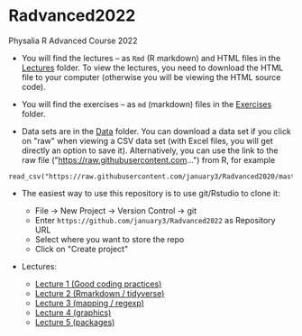 # Radvanced2022

Physalia R Advanced Course 2022

* You will find the lectures – as `Rmd` (R markdown) and HTML files in the
[Lectures](Lectures/) folder. To view the lectures, you need to download
the HTML file to your computer (otherwise you will be viewing the HTML
source code).

* You will find the exercises – as `md` (markdown) files in the
[Exercises](Exercises/) folder.

* Data sets are in the [Data](Data/) folder. You can download a data set if
  you click on "raw" when viewing a CSV data set (with Excel files, you
  will get directly an option to save it). Alternatively, you can use the
  link to the raw file ("https://raw.githubusercontent.com...") from R, for
  example

```
read_csv("https://raw.githubusercontent.com/january3/Radvanced2020/master/Data/iris.csv")
```

* The easiest way to use this repository is to use git/Rstudio to clone it:

   * File -> New Project -> Version Control -> git
   * Enter `https://github.com/january3/Radvanced2022` as Repository URL
   * Select where you want to store the repo
   * Click on "Create project"

* Lectures:

    * [Lecture 1 (Good coding practices)](https://january3.github.io/Radvanced2021/Lectures/lecture_1_good_practice.html)
    * [Lecture 2 (Rmarkdown / tidyverse)](https://january3.github.io/Radvanced2021/Lectures/lecture_2_tidyverse.html)
    * [Lecture 3 (mapping / regexp)](https://january3.github.io/Radvanced2021/Lectures/lecture_3_mapping_regexp.html)
    * [Lecture 4 (graphics)](https://january3.github.io/Radvanced2021/Lectures/lecture_4_graphics.html)
    * [Lecture 5 (packages)](https://january3.github.io/Radvanced2021/Lectures/lecture_5_packaging.html)


